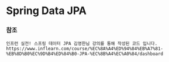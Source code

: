 # Spring Data JPA
### 참조
    인프런 실전! 스프링 데이터 JPA 김영한님 강의를 통해 작성된 코드 입니다.
    https://www.inflearn.com/course/%EC%8A%A4%ED%94%84%EB%A7%81-%EB%8D%B0%EC%9D%B4%ED%84%B0-JPA-%EC%8B%A4%EC%A0%84/dashboard